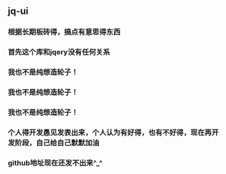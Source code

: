 ## jq-ui

### 根据长期板砖得，搞点有意思得东西

### 首先这个库和jqery没有任何关系

### 我也不是纯想造轮子！

### 我也不是纯想造轮子！

### 我也不是纯想造轮子！

### 个人得开发愚见发表出来，个人认为有好得，也有不好得，现在再开发阶段，自己给自己默默加油

### github地址现在还发不出来^_^
